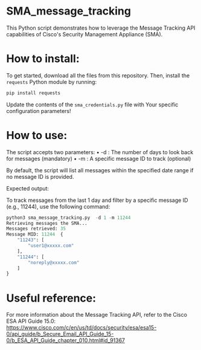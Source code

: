 # SMA_message_tracking

This Python script demonstrates how to leverage the Message Tracking API capabilities of Cisco's Security Management Appliance (SMA).  


# How to install:  

To get started, download all the files from this repository. Then, install the `requests` Python module by running:  

```bash
pip install requests
```  


Update the contents of the `sma_credentials.py` file with Your specific configuration parameters!  
  

# How to use:  

The script accepts two parameters:
	•	-d : The number of days to look back for messages (mandatory)
	•	-m : A specific message ID to track (optional)
     

By default, the script will list all messages within the specified date range if no message ID is provided.


Expected output:


To track messages from the last 1 day and filter by a specific message ID (e.g., 11244), use the following command:

```py
python3 sma_message_tracking.py  -d 1 -m 11244
Retrieving messages the SMA...
Messages retrieved: 35
Message MID: 11244  {
    "11243": [
        "user1@xxxxx.com"
    ],
    "11244": [
        "noreply@xxxxx.com"
    ]
}

```

# Useful reference:  
For more information about the Message Tracking API, refer to the Cisco ESA API Guide 15.0:
https://www.cisco.com/c/en/us/td/docs/security/esa/esa15-0/api_guide/b_Secure_Email_API_Guide_15-0/b_ESA_API_Guide_chapter_010.html#id_91367


